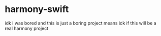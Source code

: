 # harmony-swift

idk i was bored and this is just a boring project
means idk if this will be a real harmony project

